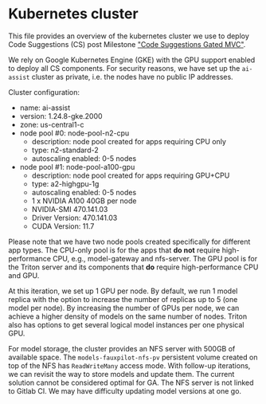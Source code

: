 # Kubernetes cluster

This file provides an overview of the kubernetes cluster we use to deploy Code Suggestions (CS) post 
Milestone ["Code Suggestions Gated MVC"](https://gitlab.com/groups/gitlab-org/modelops/applied-ml/code-suggestions/-/epics/2).

We rely on Google Kubernetes Engine (GKE) with the GPU support enabled to deploy all CS components.
For security reasons, we have set up the `ai-assist` cluster as private, i.e. the nodes have no public IP addresses.

Cluster configuration:
- name: ai-assist
- version: 1.24.8-gke.2000
- zone: us-central1-c
- node pool \#0: node-pool-n2-cpu
  - description: node pool created for apps requiring CPU only
  - type: n2-standard-2
  - autoscaling enabled: 0-5 nodes
- node pool \#1: node-pool-a100-gpu
  - description: node pool created for apps requiring GPU+CPU
  - type: a2-highgpu-1g
  - autoscaling enabled: 0-5 nodes
  - 1 x NVIDIA A100 40GB per node
  - NVIDIA-SMI 470.141.03 
  - Driver Version: 470.141.03
  - CUDA Version: 11.7

Please note that we have two node pools created specifically for different app types. 
The CPU-only pool is for the apps that **do not** require high-performance CPU, e.g., model-gateway and nfs-server.
The GPU pool is for the Triton server and its components that **do** require high-performance CPU and GPU.

At this iteration, we set up 1 GPU per node. By default, we run 1 model replica with the option to increase 
the number of replicas up to 5 (one model per node). By increasing the number of GPUs per node, we can achieve a higher
density of models on the same number of nodes. Triton also has options to get several logical model instances per one physical GPU. 

For model storage, the cluster provides an NFS server with 500GB of available space. The `models-fauxpilot-nfs-pv` 
persistent volume created on top of the NFS has `ReadWriteMany` access mode. With follow-up iterations, we
can revisit the way to store models and update them. The current solution cannot be considered optimal for GA.
The NFS server is not linked to Gitlab CI. We may have difficulty updating model versions at one go.
